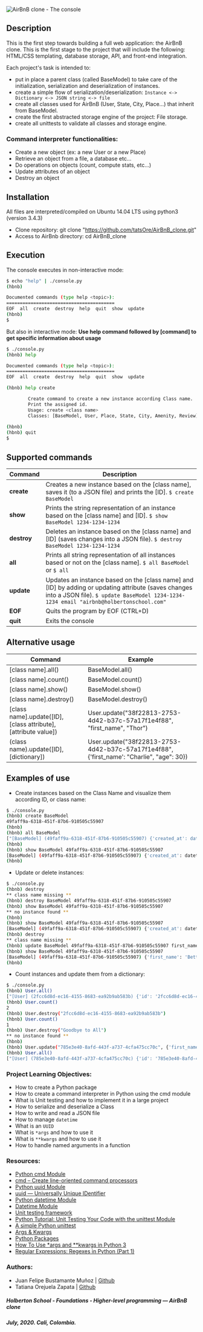 ![AirBnB clone - The console](https://github.com/tatsOre/AirBnB_clone/blob/master/cover_hbnb.png)

## Description
This is the first step towards building a full web application: the AirBnB clone. This is the first stage to the project that will include the following: HTML/CSS templating, database storage, API, and front-end integration.

Each project's task is intended to:
* put in place a parent class (called BaseModel) to take care of the initialization, serialization and deserialization of instances.
* create a simple flow of serialization/deserialization: `Instance <-> Dictionary <-> JSON string <-> file`
* create all classes used for AirBnB (User, State, City, Place…) that inherit from BaseModel.
* create the first abstracted storage engine of the project: File storage.
* create all unittests to validate all classes and storage engine.

### Command interpreter functionalities:
* Create a new object (ex: a new User or a new Place)
* Retrieve an object from a file, a database etc…
* Do operations on objects (count, compute stats, etc…)
* Update attributes of an object
* Destroy an object

## Installation
All files are interpreted/compiled on Ubuntu 14.04 LTS using python3 (version 3.4.3)
* Clone repository: git clone "https://github.com/tatsOre/AirBnB_clone.git"
* Access to AirBnb directory: cd AirBnB_clone

## Execution
The console executes in non-interactive mode:
```bash
$ echo "help" | ./console.py
(hbnb)

Documented commands (type help <topic>):
========================================
EOF  all  create  destroy  help  quit  show  update
(hbnb) 
$
```
But also in interactive mode: **Use help command followed by [command] to get specific information about usage**
```bash
$ ./console.py
(hbnb) help

Documented commands (type help <topic>):
========================================
EOF  all  create  destroy  help  quit  show  update

(hbnb) help create

        Create command to create a new instance according Class name.
        Print the assigned id.
        Usage: create <class name>
        Classes: [BaseModel, User, Place, State, City, Amenity, Review]
        
(hbnb) 
(hbnb) quit
$
```
## Supported commands
|Command| Description |
|--|--|
| **create** | Creates a new instance based on the [class name], saves it (to a JSON file) and prints the [ID]. `$ create BaseModel` |
| **show** | Prints the string representation of an instance based on the [class name] and [ID]. `$ show BaseModel 1234-1234-1234` |
| **destroy** | Deletes an instance based on the [class name] and [ID] (saves changes into a JSON file). `$ destroy BaseModel 1234-1234-1234` |
| **all** | Prints all string representation of all instances based or not on the [class name]. `$ all BaseModel` or `$ all` | 
| **update** | Updates an instance based on the [class name] and [ID] by adding or updating attribute (saves changes into a JSON file). `$ update BaseModel 1234-1234-1234 email "airbnb@holbertonschool.com"`|
| **EOF** | Quits the program by EOF (CTRL+D) |
| **quit** | Exits the console |

## Alternative usage
|Command| Example |
|--|--|
|[class name].all()| BaseModel.all() |
|[class name].count()| BaseModel.count() |
|[class name].show()| BaseModel.show() |
|[class name].destroy()| BaseModel.destroy() |
|[class name].update([ID], [class attribute], [attribute value])| User.update("38f22813-2753-4d42-b37c-57a17f1e4f88", "first_name", "Thor") |
|(class name).update([ID], [dictionary])| User.update("38f22813-2753-4d42-b37c-57a17f1e4f88", {'first_name': "Charlie", "age": 30}) |

## Examples of use
* Create instances based on the Class Name and visualize them according ID, or class name:
```bash
$ ./console.py
(hbnb) create BaseModel
49faff9a-6318-451f-87b6-910505c55907
(hbnb)
(hbnb) all BaseModel
["[BaseModel] (49faff9a-6318-451f-87b6-910505c55907) {'created_at': datetime.datetime(2020, 10, 2, 3, 10, 25, 903293), 'id': '49faff9a-6318-451f-87b6-910505c55907', 'updated_at': datetime.datetime(2020, 10, 2, 3, 10, 25, 903300)}"]
(hbnb)
(hbnb) show BaseModel 49faff9a-6318-451f-87b6-910505c55907
[BaseModel] (49faff9a-6318-451f-87b6-910505c55907) {'created_at': datetime.datetime(2020, 10, 2, 3, 10, 25, 903293), 'id': '49faff9a-6318-451f-87b6-910505c55907', 'updated_at': datetime.datetime(2020, 10, 2, 3, 10, 25, 903300)}
(hbnb)
```
* Update or delete instances:
```bash
$ ./console.py
(hbnb) destroy
** class name missing **
(hbnb) destroy BaseModel 49faff9a-6318-451f-87b6-910505c55907
(hbnb) show BaseModel 49faff9a-6318-451f-87b6-910505c55907
** no instance found **
(hbnb)
(hbnb) show BaseModel 49faff9a-6318-451f-87b6-910505c55907
[BaseModel] (49faff9a-6318-451f-87b6-910505c55907) {'created_at': datetime.datetime(2020, 10, 2, 3, 10, 25, 903293), 'id': '49faff9a-6318-451f-87b6-910505c55907', 'updated_at': datetime.datetime(2020, 10, 2, 3, 10, 25, 903300)}
(hbnb) destroy
** class name missing **
(hbnb) update BaseModel 49faff9a-6318-451f-87b6-910505c55907 first_name "Betty"
(hbnb) show BaseModel 49faff9a-6318-451f-87b6-910505c55907
[BaseModel] (49faff9a-6318-451f-87b6-910505c55907) {'first_name': 'Betty', 'id': '49faff9a-6318-451f-87b6-910505c55907', 'created_at': datetime.datetime(2020, 10, 2, 3, 10, 25, 903293), 'updated_at': datetime.datetime(2020, 10, 2, 3, 11, 3, 49401)}
(hbnb)
```
* Count instances and update them from a dictionary: 
```bash
$ ./console.py
(hbnb) User.all()
["[User] (2fcc6d8d-ec16-4155-8683-ea92b9ab583b) {'id': '2fcc6d8d-ec16-4155-8683-ea92b9ab583b', 'created_at': datetime.datetime(2020, 6, 30, 15, 57, 55, 166650), 'updated_at': datetime.datetime(2020, 6, 30, 15, 57, 55, 166675)}", "[User] (785e3e40-8afd-443f-a737-4cfa475cc70c) {'id': '785e3e40-8afd-443f-a737-4cfa475cc70c', 'created_at': datetime.datetime(2020, 6, 30, 15, 58, 0, 386424), 'updated_at': datetime.datetime(2020, 6, 30, 15, 58, 0, 386444)}"]
(hbnb) User.count()
2
(hbnb) User.destroy("2fcc6d8d-ec16-4155-8683-ea92b9ab583b")
(hbnb) User.count()
1
(hbnb) User.destroy("Goodbye to All")
** no instance found **
(hbnb)
(hbnb) User.update("785e3e40-8afd-443f-a737-4cfa475cc70c", {'first_name': "Susie", 'age': 35, 'fav_band': "Joy Division"})
(hbnb) User.all()
["[User] (785e3e40-8afd-443f-a737-4cfa475cc70c) {'id': '785e3e40-8afd-443f-a737-4cfa475cc70c', 'created_at': datetime.datetime(2020, 6, 30, 15, 58, 0, 386424), 'updated_at': datetime.datetime(2020, 6, 30, 15, 58, 0, 386444), 'first_name': 'Susie', 'age': 35, 'fav_band': 'Joy Division'}"]
```

### Project Learning Objectives:
* How to create a Python package
* How to create a command interpreter in Python using the cmd module
* What is Unit testing and how to implement it in a large project
* How to serialize and deserialize a Class
* How to write and read a JSON file
* How to manage `datetime`
* What is an `UUID`
* What is `*args` and how to use it
* What is `**kwargs` and how to use it
* How to handle named arguments in a function

### Resources:
* [Python cmd Module](https://docs.python.org/3.4/library/cmd.html)
* [cmd – Create line-oriented command processors](https://pymotw.com/2/cmd/)
* [Python uuid Module](https://docs.python.org/3.4/library/uuid.html)
* [uuid — Universally Unique IDentifier](https://realpython.com/python-random/#one-last-candidate-uuid)
* [Python datetime Module](https://docs.python.org/3.4/library/datetime.html)
* [Datetime Module](https://realpython.com/python-datetime/#using-the-python-datetime-module)
* [Unit testing framework](https://docs.python.org/3.4/library/unittest.html#module-unittest)
* [Python Tutorial: Unit Testing Your Code with the unittest Module](https://www.youtube.com/watch?v=6tNS--WetLI&start=1828s)
* [A simple Python unittest](https://www.pythonsheets.com/notes/python-tests.html)
* [Args & Kwargs](https://realpython.com/python-kwargs-and-args/)
* [Python Packages](https://realpython.com/python-modules-packages/#python-packages)
* [How To Use *args and **kwargs in Python 3](https://www.digitalocean.com/community/tutorials/how-to-use-args-and-kwargs-in-python-3)
* [Regular Expressions: Regexes in Python (Part 1)](https://realpython.com/regex-python/)

### Authors:
* Juan Felipe Bustamante Muñoz | [Github](https://github.com/jfbm74)
* Tatiana Orejuela Zapata | [Github](https://github.com/tatsOre)

##### Holberton School - Foundations - Higher-level programming ― AirBnB clone
##### July, 2020. Cali, Colombia.